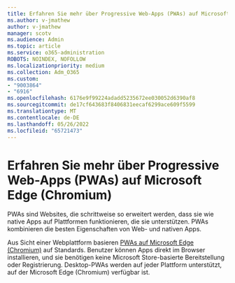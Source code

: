 ```yaml
---
title: Erfahren Sie mehr über Progressive Web-Apps (PWAs) auf Microsoft Edge (Chromium)
ms.author: v-jmathew
author: v-jmathew
manager: scotv
ms.audience: Admin
ms.topic: article
ms.service: o365-administration
ROBOTS: NOINDEX, NOFOLLOW
ms.localizationpriority: medium
ms.collection: Adm_O365
ms.custom:
- "9003864"
- "6916"
ms.openlocfilehash: 6176e9f99224adadd5235672ee030052d6390af8
ms.sourcegitcommit: de17cf643683f8406831eecaf6299ace609f5599
ms.translationtype: MT
ms.contentlocale: de-DE
ms.lasthandoff: 05/26/2022
ms.locfileid: "65721473"
---
```

# <a name="learn-about-progressive-web-apps-pwas-on-microsoft-edge-chromium"></a>Erfahren Sie mehr über Progressive Web-Apps (PWAs) auf Microsoft Edge (Chromium)

PWAs sind Websites, die schrittweise so erweitert werden, dass sie wie native Apps auf Plattformen funktionieren, die sie unterstützen. PWAs kombinieren die besten Eigenschaften von Web- und nativen Apps.

Aus Sicht einer Webplattform basieren [PWAs auf Microsoft Edge (Chromium)](https://go.microsoft.com/fwlink/?linkid=2135193) auf Standards. Benutzer können Apps direkt im Browser installieren, und sie benötigen keine Microsoft Store-basierte Bereitstellung oder Registrierung. Desktop-PWAs werden auf jeder Plattform unterstützt, auf der Microsoft Edge (Chromium) verfügbar ist.
